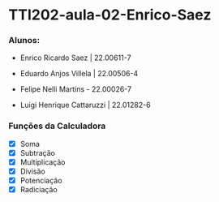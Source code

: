 # TTI202-aula-02-Enrico-Saez

### Alunos:

- Enrico Ricardo Saez | 22.00611-7

- Eduardo Anjos Villela | 22.00506-4

- Felipe Nelli Martins - 22.00026-7

- Luigi Henrique Cattaruzzi | 22.01282-6


### Funções da Calculadora

- [x] Soma
- [x] Subtração
- [x] Multiplicação
- [x] Divisão
- [x] Potenciação
- [x] Radiciação
